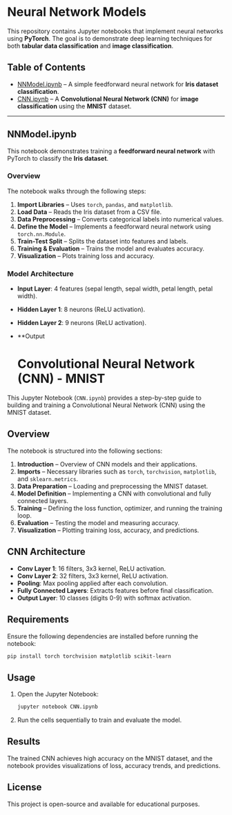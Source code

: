# Neural Network Models

This repository contains Jupyter notebooks that implement neural networks using **PyTorch**. The goal is to demonstrate deep learning techniques for both **tabular data classification** and **image classification**.

## Table of Contents

- [NNModel.ipynb](#nnmodelipynb) – A simple feedforward neural network for **Iris dataset classification**.
- [CNN.ipynb](#cnnipynb) – A **Convolutional Neural Network (CNN)** for **image classification** using the **MNIST** dataset.

---

## NNModel.ipynb

This notebook demonstrates training a **feedforward neural network** with PyTorch to classify the **Iris dataset**.

### Overview

The notebook walks through the following steps:

1. **Import Libraries** – Uses `torch`, `pandas`, and `matplotlib`.
2. **Load Data** – Reads the Iris dataset from a CSV file.
3. **Data Preprocessing** – Converts categorical labels into numerical values.
4. **Define the Model** – Implements a feedforward neural network using `torch.nn.Module`.
5. **Train-Test Split** – Splits the dataset into features and labels.
6. **Training & Evaluation** – Trains the model and evaluates accuracy.
7. **Visualization** – Plots training loss and accuracy.

### Model Architecture

- **Input Layer**: 4 features (sepal length, sepal width, petal length, petal width).
- **Hidden Layer 1**: 8 neurons (ReLU activation).
- **Hidden Layer 2**: 9 neurons (ReLU activation).
- **Output

   # Convolutional Neural Network (CNN) - MNIST

This Jupyter Notebook (`CNN.ipynb`) provides a step-by-step guide to building and training a Convolutional Neural Network (CNN) using the MNIST dataset.

## Overview
The notebook is structured into the following sections:

1. **Introduction** – Overview of CNN models and their applications.
2. **Imports** – Necessary libraries such as `torch`, `torchvision`, `matplotlib`, and `sklearn.metrics`.
3. **Data Preparation** – Loading and preprocessing the MNIST dataset.
4. **Model Definition** – Implementing a CNN with convolutional and fully connected layers.
5. **Training** – Defining the loss function, optimizer, and running the training loop.
6. **Evaluation** – Testing the model and measuring accuracy.
7. **Visualization** – Plotting training loss, accuracy, and predictions.

## CNN Architecture

- **Conv Layer 1**: 16 filters, 3x3 kernel, ReLU activation.
- **Conv Layer 2**: 32 filters, 3x3 kernel, ReLU activation.
- **Pooling**: Max pooling applied after each convolution.
- **Fully Connected Layers**: Extracts features before final classification.
- **Output Layer**: 10 classes (digits 0-9) with softmax activation.

## Requirements

Ensure the following dependencies are installed before running the notebook:

```bash
pip install torch torchvision matplotlib scikit-learn
```

## Usage

1. Open the Jupyter Notebook:

   ```bash
   jupyter notebook CNN.ipynb
   ```

2. Run the cells sequentially to train and evaluate the model.

## Results

The trained CNN achieves high accuracy on the MNIST dataset, and the notebook provides visualizations of loss, accuracy trends, and predictions.

## License

This project is open-source and available for educational purposes.

